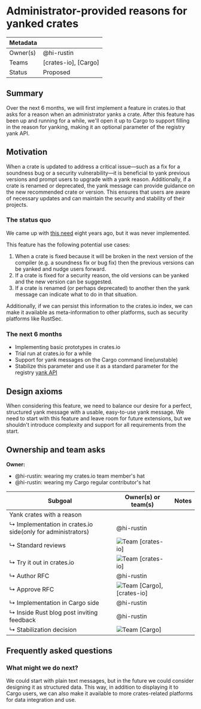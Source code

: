 # Administrator-provided reasons for yanked crates

| Metadata |                      |
| -------- | -------------------- |
| Owner(s) | @hi-rustin          |
| Teams    | [crates-io], [Cargo] |
| Status   | Proposed             |

## Summary

Over the next 6 months, we will first implement a feature in crates.io that asks for a reason when an administrator yanks a crate. After this feature has been up and running for a while, we'll open it up to Cargo to support filling in the reason for yanking, making it an optional parameter of the registry yank API.

## Motivation

When a crate is updated to address a critical issue—such as a fix for a soundness bug or a security vulnerability—it is beneficial to yank previous versions and prompt users to upgrade with a yank reason. Additionally, if a crate is renamed or deprecated, the yank message can provide guidance on the new recommended crate or version. This ensures that users are aware of necessary updates and can maintain the security and stability of their projects.

### The status quo

We came up with [this need](https://github.com/rust-lang/cargo/issues/2608) eight years ago, but it was never implemented.

This feature has the following potential use cases:

1. When a crate is fixed because it will be broken in the next version of the compiler (e.g. a soundness fix or bug fix) then the previous versions can be yanked and nudge users forward.
2. If a crate is fixed for a security reason, the old versions can be yanked and the new version can be suggested.
3. If a crate is renamed (or perhaps deprecated) to another then the yank message can indicate what to do in that situation.

Additionally, if we can persist this information to the crates.io index, we can make it available as meta-information to other platforms, such as security platforms like RustSec.


### The next 6 months

* Implementing basic prototypes in crates.io
* Trial run at crates.io for a while
* Support for yank messages on the Cargo command line(unstable)
* Stabilize this parameter and use it as a standard parameter for the registry [yank API]

[yank API]: https://doc.rust-lang.org/cargo/reference/registry-web-api.html#yank

## Design axioms

When considering this feature, we need to balance our desire for a perfect, structured yank message with a usable, easy-to-use yank message. We need to start with this feature and leave room for future extensions, but we shouldn't introduce complexity and support for all requirements from the start.

## Ownership and team asks

**Owner:**

* @hi-rustin: wearing my crates.io team member's hat
* @hi-rustin: wearing my Cargo regular contributor's hat

| Subgoal                                                     | Owner(s) or team(s)            | Notes |
| ----------------------------------------------------------- | ------------------------------ | ----- |
| Yank crates with a reason                                   |                                |       |
| ↳ Implementation in crates.io side(only for administrators) | @hi-rustin                    |       |
| ↳ Standard reviews                                          | ![Team][] [crates-io]          |       |
| ↳ Try it out in crates.io                                   | ![Team][] [crates-io]          |       |
| ↳ Author RFC                                                | @hi-rustin                    |       |
| ↳ Approve RFC                                               | ![Team][] [Cargo], [crates-io] |       |
| ↳ Implementation in Cargo side                              | @hi-rustin                    |       |
| ↳ Inside Rust blog post inviting feedback                   | @hi-rustin                    |       |
| ↳ Stabilization decision                                    | ![Team][] [Cargo]              |       |

[TBD]: https://img.shields.io/badge/TBD-red
[Team]: https://img.shields.io/badge/Team%20ask-red

## Frequently asked questions

### What might we do next?

We could start with plain text messages, but in the future we could consider designing it as structured data. This way, in addition to displaying it to Cargo users, we can also make it available to more crates-related platforms for data integration and use.
